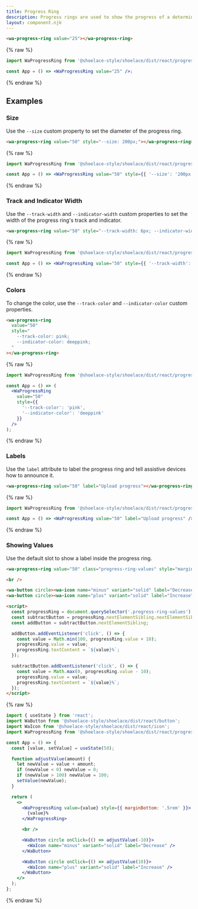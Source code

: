 ```yaml
---
title: Progress Ring
description: Progress rings are used to show the progress of a determinate operation in a circular fashion.
layout: component.njk
---
```


```html {.example}
<wa-progress-ring value="25"></wa-progress-ring>
```

{% raw %}
```jsx {.react}
import WaProgressRing from '@shoelace-style/shoelace/dist/react/progress-ring';

const App = () => <WaProgressRing value="25" />;
```
{% endraw %}

## Examples

### Size

Use the `--size` custom property to set the diameter of the progress ring.

```html {.example}
<wa-progress-ring value="50" style="--size: 200px;"></wa-progress-ring>
```

{% raw %}
```jsx {.react}
import WaProgressRing from '@shoelace-style/shoelace/dist/react/progress-ring';

const App = () => <WaProgressRing value="50" style={{ '--size': '200px' }} />;
```
{% endraw %}

### Track and Indicator Width

Use the `--track-width` and `--indicator-width` custom properties to set the width of the progress ring's track and indicator.

```html {.example}
<wa-progress-ring value="50" style="--track-width: 6px; --indicator-width: 12px;"></wa-progress-ring>
```

{% raw %}
```jsx {.react}
import WaProgressRing from '@shoelace-style/shoelace/dist/react/progress-ring';

const App = () => <WaProgressRing value="50" style={{ '--track-width': '6px', '--indicator-width': '12px' }} />;
```
{% endraw %}

### Colors

To change the color, use the `--track-color` and `--indicator-color` custom properties.

```html {.example}
<wa-progress-ring
  value="50"
  style="
    --track-color: pink;
    --indicator-color: deeppink;
  "
></wa-progress-ring>
```

{% raw %}
```jsx {.react}
import WaProgressRing from '@shoelace-style/shoelace/dist/react/progress-ring';

const App = () => (
  <WaProgressRing
    value="50"
    style={{
      '--track-color': 'pink',
      '--indicator-color': 'deeppink'
    }}
  />
);
```
{% endraw %}

### Labels

Use the `label` attribute to label the progress ring and tell assistive devices how to announce it.

```html {.example}
<wa-progress-ring value="50" label="Upload progress"></wa-progress-ring>
```

{% raw %}
```jsx {.react}
import WaProgressRing from '@shoelace-style/shoelace/dist/react/progress-ring';

const App = () => <WaProgressRing value="50" label="Upload progress" />;
```
{% endraw %}

### Showing Values

Use the default slot to show a label inside the progress ring.

```html {.example}
<wa-progress-ring value="50" class="progress-ring-values" style="margin-bottom: .5rem;">50%</wa-progress-ring>

<br />

<wa-button circle><wa-icon name="minus" variant="solid" label="Decrease"></wa-icon></wa-button>
<wa-button circle><wa-icon name="plus" variant="solid" label="Increase"></wa-icon></wa-button>

<script>
  const progressRing = document.querySelector('.progress-ring-values');
  const subtractButton = progressRing.nextElementSibling.nextElementSibling;
  const addButton = subtractButton.nextElementSibling;

  addButton.addEventListener('click', () => {
    const value = Math.min(100, progressRing.value + 10);
    progressRing.value = value;
    progressRing.textContent = `${value}%`;
  });

  subtractButton.addEventListener('click', () => {
    const value = Math.max(0, progressRing.value - 10);
    progressRing.value = value;
    progressRing.textContent = `${value}%`;
  });
</script>
```

{% raw %}
```jsx {.react}
import { useState } from 'react';
import WaButton from '@shoelace-style/shoelace/dist/react/button';
import WaIcon from '@shoelace-style/shoelace/dist/react/icon';
import WaProgressRing from '@shoelace-style/shoelace/dist/react/progress-ring';

const App = () => {
  const [value, setValue] = useState(50);

  function adjustValue(amount) {
    let newValue = value + amount;
    if (newValue < 0) newValue = 0;
    if (newValue > 100) newValue = 100;
    setValue(newValue);
  }

  return (
    <>
      <WaProgressRing value={value} style={{ marginBottom: '.5rem' }}>
        {value}%
      </WaProgressRing>

      <br />

      <WaButton circle onClick={() => adjustValue(-10)}>
        <WaIcon name="minus" variant="solid" label="Decrease" />
      </WaButton>

      <WaButton circle onClick={() => adjustValue(10)}>
        <WaIcon name="plus" variant="solid" label="Increase" />
      </WaButton>
    </>
  );
};
```
{% endraw %}
